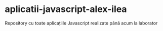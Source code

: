 # aplicatii-javascript-alex-ilea
Repository cu toate aplicațiile Javascript realizate până acum la laborator
